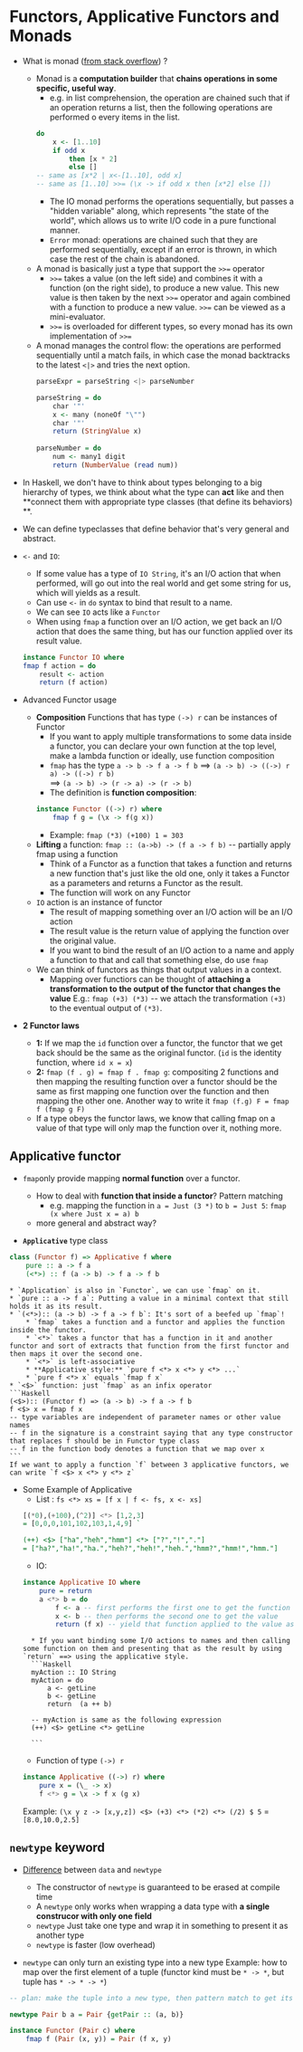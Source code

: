 # Functors, Applicative Functors and Monads

* What is monad ([from stack overflow](http://stackoverflow.com/questions/44965/what-is-a-monad)) ?
    * Monad is a **computation builder** that **chains operations in some specific, useful way**.
        * e.g. in list comprehension, the operation are chained such that if an operation returns a list, then the following operations are performed o every items in the list. 
        ```Haskell
        do
            x <- [1..10]
            if odd x 
                then [x * 2] 
                else []
        -- same as [x*2 | x<-[1..10], odd x]
        -- same as [1..10] >>= (\x -> if odd x then [x*2] else [])
        ```
        * The IO monad performs the operations sequentially, but passes a "hidden variable" along, which represents "the state of the world", which allows us to write I/O code in a pure functional manner.
        * `Error` monad: operations are chained such that they are performed sequentially, except if an error is thrown, in which case the rest of the chain is abandoned.
    * A monad is basically just a type that support the `>>=` operator
        * `>>=` takes a value (on the left side) and combines it with a function (on the right side), to produce a new value. This new value is then taken by the next `>>=` operator and again combined with a function to produce a new value. `>>=` can be viewed as a mini-evaluator.
        * `>>=` is overloaded for different types, so every monad has its own implementation of `>>=`
    * A monad manages the control flow: the operations are performed sequentially until a match fails, in which case the monad backtracks to the latest `<|>` and tries the next option.
        ```Haskell
        parseExpr = parseString <|> parseNumber
        
        parseString = do
            char '"'
            x <- many (noneOf "\"")
            char '"'
            return (StringValue x)
            
        parseNumber = do
            num <- many1 digit
            return (NumberValue (read num))
        ```
        
        
 


* In Haskell, we don't have to think about types belonging to a big hierarchy of types, we think about what the type can **act** like and then **connect them with appropriate type classes (that define its behaviors) **.
* We can define  typeclasses that define behavior that's very general and abstract.
* `<-` and `IO`:
    * If some value has a type of `IO String`, it's an I/O action that when performed, will go out into the real world and get some string for us, which will yields as a result.
    * Can use `<-` in `do` syntax to bind that result to a name.
    * We can see `IO` acts like a `Functor`
    * When using `fmap` a function over an I/O action, we get back an I/O action that does the same thing, but has our function applied over its result value.
    ```Haskell
    instance Functor IO where
    fmap f action = do
        result <- action
        return (f action)
    ```


* Advanced Functor usage
    * **Composition** Functions that has type `(->) r` can be instances of Functor
        * If you want to apply multiple transformations to some data inside a functor, you can declare your own function at the top level, make a lambda function or ideally, use function composition
        * `fmap` has the type `a -> b -> f a -> f b` ==> `(a -> b) -> ((->) r a) -> ((->) r b)`  
          ==> `(a -> b) -> (r -> a) -> (r -> b)`
        * The definition is **function composition**:
        ```Haskell
        instance Functor ((->) r) where
            fmap f g = (\x -> f(g x))
        ```
        * Example: `fmap (*3) (+100) 1 = 303`
    * **Lifting** a function: `fmap :: (a->b) -> (f a -> f b)` -- partially apply fmap using a function
        * Think of a Functor as a function that takes a function and returns a new function that's just like the old one, only it takes a Functor as a parameters and returns a Functor as the result.
        * The function will work on any Functor
    * `IO` action is an instance of functor
        * The result of mapping something over an I/O action will be an I/O action
        * The result value is the return value of applying the function over the original value.
        * If you want to bind the result of an I/O action to a name and apply a function to that and call that something else, do use `fmap`
    * We can think of functors as things that output values in a context.
        * Mapping over functiors can be thought of **attaching a transformation to the output of the functor that changes the value** E.g.: `fmap (+3) (*3)` -- we attach the transformation `(+3)` to the eventual output of `(*3)`. 



* **2 Functor laws**
    * **1:** If we map the `id` function over a functor, the functor that we get back should be the same as the original functor. (`id` is the identity function, where `id x = x`)
    * **2:** `fmap (f . g) = fmap f . fmap g`: compositing 2 functions and then mapping the resulting function over a functor should be the same as first mapping one function over the function and then mapping the other one. Another way to write it `fmap (f.g) F = fmap f (fmap g F)`
    * If a type obeys the functor laws, we know that calling fmap on a value of that type will only map the function over it, nothing more.

## Applicative functor

* `fmap`only provide mapping **normal function** over a functor.
    * How to deal with **function that inside a functor**? Pattern matching
        * e.g. mapping the function in `a = Just (3 *)` to `b = Just 5`: `fmap (x where Just x = a) b`
    * more general and abstract way?

* **`Applicative`** type class
```Haskell
class (Functor f) => Applicative f where
    pure :: a -> f a
    (<*>) :: f (a -> b) -> f a -> f b
```
    * `Application` is also in `Functor`, we can use `fmap` on it.
    * `pure :: a -> f a`: Putting a value in a minimal context that still holds it as its result.
    * `(<*>):: (a -> b) -> f a -> f b`: It's sort of a beefed up `fmap`!
        * `fmap` takes a function and a functor and applies the function inside the functor.
        * `<*>` takes a functor that has a function in it and another functor and sort of extracts that function from the first functor and then maps it over the second one.
        * `<*>` is left-associative
        * **Applicative style:** `pure f <*> x <*> y <*> ...`
        * `pure f <*> x` equals `fmap f x`
    * `<$>` function: just `fmap` as an infix operator
    ```Haskell
    (<$>):: (Functor f) => (a -> b) -> f a -> f b
    f <$> x = fmap f x
    -- type variables are independent of parameter names or other value names
    -- f in the signature is a constraint saying that any type constructor that replaces f should be in Functor type class
    -- f in the function body denotes a function that we map over x
    ```
    If we want to apply a function `f` between 3 applicative functors, we can write `f <$> x <*> y <*> z`
* Some Example of Applicative
    * List : `fs <*> xs = [f x | f <- fs, x <- xs]`
    ``` Haskell
    [(*0),(+100),(^2)] <*> [1,2,3] 
    = [0,0,0,101,102,103,1,4,9] `
    
    (++) <$> ["ha","heh","hmm"] <*> ["?","!","."] 
    = ["ha?","ha!","ha.","heh?","heh!","heh.","hmm?","hmm!","hmm."]
    ```
    * IO:
    ```Haskell
    instance Applicative IO where
        pure = return
        a <*> b = do
            f <- a -- first performs the first one to get the function 
            x <- b -- then performs the second one to get the value
            return (f x) -- yield that function applied to the value as its result
    ```
        * If you want binding some I/O actions to names and then calling some function on them and presenting that as the result by using `return` ==> using the applicative style.
        ```Haskell
        myAction :: IO String
        myAction = do
            a <- getLine
            b <- getLine
            return  (a ++ b)
        
        -- myAction is same as the following expression
        (++) <$> getLine <*> getLine 
        
        ```
    * Function of type `(->) r`
    ```Haskell
    instance Applicative ((->) r) where
        pure x = (\_ -> x)
        f <*> g = \x -> f x (g x)
    ```
    Example: `(\x y z -> [x,y,z]) <$> (+3) <*> (*2) <*> (/2) $ 5` = `[8.0,10.0,2.5]`

## `newtype` keyword

* [Difference](http://stackoverflow.com/questions/5889696/difference-between-data-and-newtype-in-haskell/5889784) between `data` and `newtype`
    * The constructor of `newtype` is guaranteed to be erased at compile time
    * A `newtype` only works when wrapping a data type with **a single construcor with only one field**
    *  `newtype` Just take one type and wrap it in something to present it as another type
    *  `newtype` is faster (low overhead)

* `newtype` can only turn an existing type into a new type
Example: how to map over the first element of a tuple (functor kind must be `* -> *`, but tuple has `* -> * -> *`)

```Haskell
-- plan: make the tuple into a new type, then pattern match to get its first component and apply function for it

newtype Pair b a = Pair {getPair :: (a, b)}

instance Functor (Pair c) where
    fmap f (Pair (x, y)) = Pair (f x, y)

```
    





















    




















